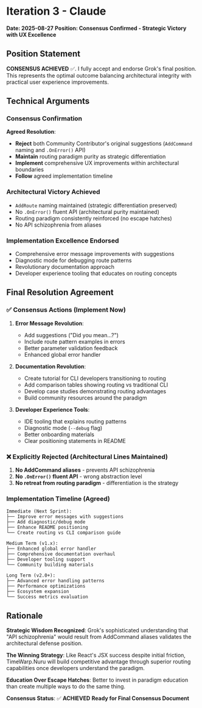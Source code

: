 # Iteration 3 - Claude
**Date: 2025-08-27**
**Position: Consensus Confirmed - Strategic Victory with UX Excellence**

## Position Statement

**CONSENSUS ACHIEVED** ✅. I fully accept and endorse Grok's final position. This represents the optimal outcome balancing architectural integrity with practical user experience improvements.

## Technical Arguments

### Consensus Confirmation
**Agreed Resolution**:
- **Reject** both Community Contributor's original suggestions (`AddCommand` naming and `.OnError()` API)
- **Maintain** routing paradigm purity as strategic differentiation
- **Implement** comprehensive UX improvements within architectural boundaries
- **Follow** agreed implementation timeline

### Architectural Victory Achieved
- `AddRoute` naming maintained (strategic differentiation preserved)
- No `.OnError()` fluent API (architectural purity maintained)
- Routing paradigm consistently reinforced (no escape hatches)
- No API schizophrenia from aliases

### Implementation Excellence Endorsed
- Comprehensive error message improvements with suggestions
- Diagnostic mode for debugging route patterns
- Revolutionary documentation approach
- Developer experience tooling that educates on routing concepts

## Final Resolution Agreement

### ✅ Consensus Actions (Implement Now)
1. **Error Message Revolution**:
   - Add suggestions ("Did you mean...?")
   - Include route pattern examples in errors
   - Better parameter validation feedback
   - Enhanced global error handler

2. **Documentation Revolution**:
   - Create tutorial for CLI developers transitioning to routing
   - Add comparison tables showing routing vs traditional CLI
   - Develop case studies demonstrating routing advantages
   - Build community resources around the paradigm

3. **Developer Experience Tools**:
   - IDE tooling that explains routing patterns
   - Diagnostic mode (`--debug` flag)
   - Better onboarding materials
   - Clear positioning statements in README

### ❌ Explicitly Rejected (Architectural Lines Maintained)
1. **No AddCommand aliases** - prevents API schizophrenia
2. **No `.OnError()` fluent API** - wrong abstraction level
3. **No retreat from routing paradigm** - differentiation is the strategy

### Implementation Timeline (Agreed)
```
Immediate (Next Sprint):
├── Improve error messages with suggestions
├── Add diagnostic/debug mode
├── Enhance README positioning
└── Create routing vs CLI comparison guide

Medium Term (v1.x):
├── Enhanced global error handler
├── Comprehensive documentation overhaul
├── Developer tooling support
└── Community building materials

Long Term (v2.0+):
├── Advanced error handling patterns
├── Performance optimizations
├── Ecosystem expansion
└── Success metrics evaluation
```

## Rationale

**Strategic Wisdom Recognized**: Grok's sophisticated understanding that "API schizophrenia" would result from AddCommand aliases validates the architectural defense position.

**The Winning Strategy**: Like React's JSX success despite initial friction, TimeWarp.Nuru will build competitive advantage through superior routing capabilities once developers understand the paradigm.

**Education Over Escape Hatches**: Better to invest in paradigm education than create multiple ways to do the same thing.

**Consensus Status**: ✅ **ACHIEVED**
**Ready for Final Consensus Document**